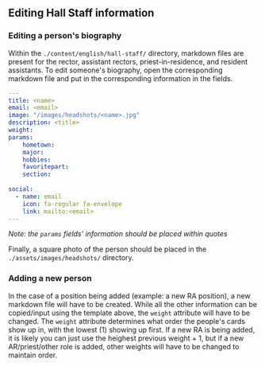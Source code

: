 ## Editing Hall Staff information

### Editing a person's biography

Within the <code>./content/english/hall-staff/</code> directory, markdown files are present for the rector, assistant rectors, priest-in-residence, and resident assistants.
To edit someone's biography, open the corresponding markdown file and put in the corresponding information in the fields.

```yaml
---
title: <name>
email: <email>
image: "/images/headshots/<name>.jpg"
description: <title>
weight: 
params:
    hometown: 
    major: 
    hobbies: 
    favoritepart:
    section:
    
social:
  - name: email
    icon: fa-regular fa-envelope
    link: mailto:<email>
---
```

<em>Note: the <code>params</code> fields' information should be placed within quotes</em>

Finally, a square photo of the person should be placed in the <code>./assets/images/headshots/</code> directory.

### Adding a new person

In the case of a position being added (example: a new RA position), a new markdown file will have to be created. While all the other information can be copied/input using the template above, the <code>weight</code> attribute will have to be changed. The <code>weight</code> attribute determines what order the people's cards show up in, with the lowest (1) showing up first. If a new RA is being added, it is likely you can just use the heighest previous weight + 1, but if a new AR/priest/other role is added, other weights will have to be changed to maintain order.

